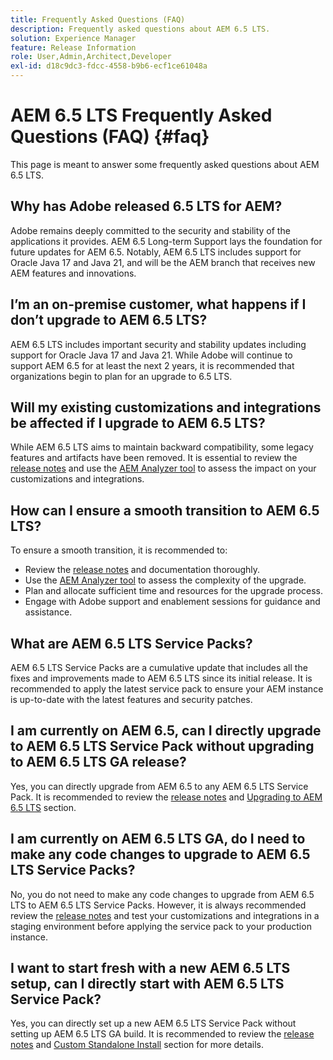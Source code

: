 ```yaml
---
title: Frequently Asked Questions (FAQ)
description: Frequently asked questions about AEM 6.5 LTS.
solution: Experience Manager
feature: Release Information
role: User,Admin,Architect,Developer
exl-id: d18c9dc3-fdcc-4558-b9b6-ecf1ce61048a
---
```

# AEM 6.5 LTS Frequently Asked Questions (FAQ) {#faq}

This page is meant to answer some frequently asked questions about AEM 6.5 LTS.

## Why has Adobe released 6.5 LTS for AEM? 

Adobe remains deeply committed to the security and stability of the applications it provides. AEM 6.5 Long-term Support lays the foundation for future updates for AEM 6.5. Notably, AEM 6.5 LTS includes support for Oracle Java 17 and Java 21, and will be the AEM branch that receives new AEM features and innovations. 

## I’m an on-premise customer, what happens if I don’t upgrade to AEM 6.5 LTS?

AEM 6.5 LTS includes important security and stability updates including support for Oracle Java 17 and Java 21. While Adobe will continue to support AEM 6.5 for at least the next 2 years, it is recommended that organizations begin to plan for an upgrade to 6.5 LTS. 

## Will my existing customizations and integrations be affected if I upgrade to AEM 6.5 LTS?

While AEM 6.5 LTS aims to maintain backward compatibility, some legacy features and artifacts have been removed. 
It is essential to review the [release notes](/help/release-notes/release-notes.md#deprecated-and-removed-features) and use the [AEM Analyzer tool](/help/sites-deploying/aem-analyzer.md) to assess the impact on your customizations and integrations.

## How can I ensure a smooth transition to AEM 6.5 LTS?

To ensure a smooth transition, it is recommended to: 

* Review the [release notes](/help/release-notes/release-notes.md) and documentation thoroughly. 
* Use the [AEM Analyzer tool](/help/sites-deploying/aem-analyzer.md) to assess the complexity of the upgrade. 
* Plan and allocate sufficient time and resources for the upgrade process. 
* Engage with Adobe support and enablement sessions for guidance and assistance.

## What are AEM 6.5 LTS Service Packs?
AEM 6.5 LTS Service Packs are a cumulative update that includes all the fixes and improvements made to AEM 6.5 LTS since its initial release. It is recommended to apply the latest service pack to ensure your AEM instance is up-to-date with the latest features and security patches.

## I am currently on AEM 6.5, can I directly upgrade to AEM 6.5 LTS Service Pack without upgrading to AEM 6.5 LTS GA release?
Yes, you can directly upgrade from AEM 6.5 to any AEM 6.5 LTS Service Pack. It is recommended to review the [release notes](/help/release-notes/release-notes.md) and [Upgrading to AEM 6.5 LTS](/help/sites-deploying/upgrade.md) section.

## I am currently on AEM 6.5 LTS GA, do I need to make any code changes to upgrade to AEM 6.5 LTS Service Packs?
No, you do not need to make any code changes to upgrade from AEM 6.5 LTS to AEM 6.5 LTS Service Packs. However, it is always recommended review the [release notes](/help/release-notes/release-notes.md) and test your customizations and integrations in a staging environment before applying the service pack to your production instance.

## I want to start fresh with a new AEM 6.5 LTS setup, can I directly start with AEM 6.5 LTS Service Pack?
Yes, you can directly set up a new AEM 6.5 LTS Service Pack without setting up AEM 6.5 LTS GA build. It is recommended to review the [release notes](/help/release-notes/release-notes.md) and [Custom Standalone Install](/help/sites-deploying/custom-standalone-install.md) section for more details.